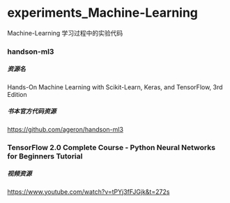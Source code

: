 # experiments_Machine-Learning
Machine-Learning 学习过程中的实验代码

### handson-ml3

##### 资源名
Hands-On Machine Learning with Scikit-Learn, Keras, and TensorFlow, 3rd Edition

##### 书本官方代码资源
https://github.com/ageron/handson-ml3



### TensorFlow 2.0 Complete Course - Python Neural Networks for Beginners Tutorial

##### 视频资源
https://www.youtube.com/watch?v=tPYj3fFJGjk&t=272s